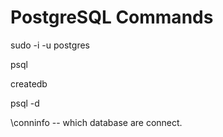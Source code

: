 # PostgreSQL Commands

 sudo -i -u postgres
 
 psql
 
 createdb <db-name>
 
 psql -d <db-name>
 
 \conninfo -- which database are connect.
 
 
 
